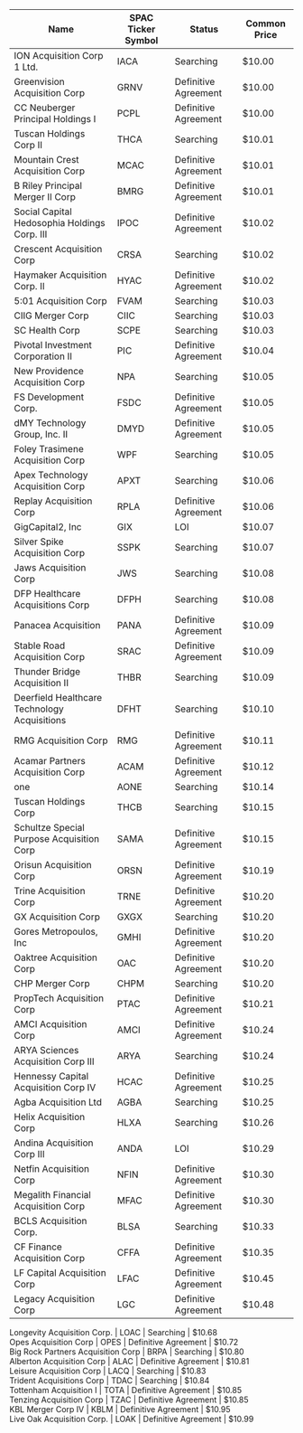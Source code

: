 Name                                         | SPAC Ticker Symbol | Status               | Common Price 
-------------------------------------------- | ------------------ | -------------------- | -------------
ION Acquisition Corp 1 Ltd.                  | IACA               | Searching            | $10.00       
Greenvision Acquisition Corp                 | GRNV               | Definitive Agreement | $10.00       
CC Neuberger Principal Holdings I            | PCPL               | Definitive Agreement | $10.00       
Tuscan Holdings Corp II                      | THCA               | Searching            | $10.01       
Mountain Crest Acquisition Corp              | MCAC               | Definitive Agreement | $10.01       
B Riley Principal Merger II Corp             | BMRG               | Definitive Agreement | $10.01       
Social Capital Hedosophia Holdings Corp. III | IPOC               | Definitive Agreement | $10.02       
Crescent Acquisition Corp                    | CRSA               | Searching            | $10.02       
Haymaker Acquisition Corp. II                | HYAC               | Definitive Agreement | $10.02       
5:01 Acquisition Corp                        | FVAM               | Searching            | $10.03       
CIIG Merger Corp                             | CIIC               | Searching            | $10.03       
SC Health Corp                               | SCPE               | Searching            | $10.03       
Pivotal Investment Corporation II            | PIC                | Definitive Agreement | $10.04       
New Providence Acquisition Corp              | NPA                | Searching            | $10.05       
FS Development Corp.                         | FSDC               | Definitive Agreement | $10.05       
dMY Technology Group, Inc. II                | DMYD               | Definitive Agreement | $10.05       
Foley Trasimene Acquisition Corp             | WPF                | Searching            | $10.05       
Apex Technology Acquisition Corp             | APXT               | Searching            | $10.06       
Replay Acquisition Corp                      | RPLA               | Definitive Agreement | $10.06       
GigCapital2, Inc                             | GIX                | LOI                  | $10.07       
Silver Spike Acquisition Corp                | SSPK               | Searching            | $10.07       
Jaws Acquisition Corp                        | JWS                | Searching            | $10.08       
DFP Healthcare Acquisitions Corp             | DFPH               | Searching            | $10.08       
Panacea Acquisition                          | PANA               | Definitive Agreement | $10.09       
Stable Road Acquisition Corp                 | SRAC               | Definitive Agreement | $10.09       
Thunder Bridge Acquisition II                | THBR               | Searching            | $10.09       
Deerfield Healthcare Technology Acquisitions | DFHT               | Searching            | $10.10       
RMG Acquisition Corp                         | RMG                | Definitive Agreement | $10.11       
Acamar Partners Acquisition Corp             | ACAM               | Definitive Agreement | $10.12       
one                                          | AONE               | Searching            | $10.14       
Tuscan Holdings Corp                         | THCB               | Searching            | $10.15       
Schultze Special Purpose Acquisition Corp    | SAMA               | Definitive Agreement | $10.15       
Orisun Acquisition Corp                      | ORSN               | Definitive Agreement | $10.19       
Trine Acquisition Corp                       | TRNE               | Definitive Agreement | $10.20       
GX Acquisition Corp                          | GXGX               | Searching            | $10.20       
Gores Metropoulos, Inc                       | GMHI               | Definitive Agreement | $10.20       
Oaktree Acquisition Corp                     | OAC                | Definitive Agreement | $10.20       
CHP Merger Corp                              | CHPM               | Searching            | $10.20       
PropTech Acquisition Corp                    | PTAC               | Definitive Agreement | $10.21       
AMCI Acquisition Corp                        | AMCI               | Definitive Agreement | $10.24       
ARYA Sciences Acquisition Corp III           | ARYA               | Searching            | $10.24       
Hennessy Capital Acquisition Corp IV         | HCAC               | Definitive Agreement | $10.25       
Agba Acquisition Ltd                         | AGBA               | Searching            | $10.25       
Helix Acquisition Corp                       | HLXA               | Searching            | $10.26       
Andina Acquisition Corp III                  | ANDA               | LOI                  | $10.29       
Netfin Acquisition Corp                      | NFIN               | Definitive Agreement | $10.30       
Megalith Financial Acquisition Corp          | MFAC               | Definitive Agreement | $10.30       
BCLS Acquisition Corp.                       | BLSA               | Searching            | $10.33       
CF Finance Acquisition Corp                  | CFFA               | Definitive Agreement | $10.35       
LF Capital Acquisition Corp                  | LFAC               | Definitive Agreement | $10.45       
Legacy Acquisition Corp                      | LGC                | Definitive Agreement | $10.48       
Longevity Acquisition Corp.
                 | LOAC               | Searching            | $10.68       
Opes Acquisition Corp                        | OPES               | Definitive Agreement | $10.72       
Big Rock Partners Acquisition Corp           | BRPA               | Searching            | $10.80       
Alberton Acquisition Corp                    | ALAC               | Definitive Agreement | $10.81       
Leisure Acquisition Corp                     | LACQ               | Searching            | $10.83       
Trident Acquisitions Corp                    | TDAC               | Searching            | $10.84       
Tottenham Acquisition I                      | TOTA               | Definitive Agreement | $10.85       
Tenzing Acquisition Corp                     | TZAC               | Definitive Agreement | $10.85       
KBL Merger Corp IV                           | KBLM               | Definitive Agreement | $10.95       
Live Oak Acquisition Corp.                   | LOAK               | Definitive Agreement | $10.99       
